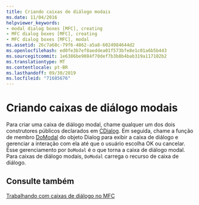 ```yaml
---
title: Criando caixas de diálogo modais
ms.date: 11/04/2016
helpviewer_keywords:
- modal dialog boxes [MFC], creating
- MFC dialog boxes [MFC], creating
- MFC dialog boxes [MFC], modal
ms.assetid: 26c7a68c-79f6-4862-a5a8-6024984644d2
ms.openlocfilehash: ed0fe3b7ef8aeddea01f573bfe8e1c01a6b5b443
ms.sourcegitcommit: 1e6386be9084f70def7b3b8b4bab319a117102b2
ms.translationtype: MT
ms.contentlocale: pt-BR
ms.lasthandoff: 09/30/2019
ms.locfileid: "71685676"
---
```

# <a name="creating-modal-dialog-boxes"></a>Criando caixas de diálogo modais

Para criar uma caixa de diálogo modal, chame qualquer um dos dois construtores públicos declarados em [CDialog](../mfc/reference/cdialog-class.md). Em seguida, chame a função de membro [DoModal](../mfc/reference/cdialog-class.md#domodal) do objeto Dialog para exibir a caixa de diálogo e gerenciar a interação com ela até que o usuário escolha OK ou cancelar. Esse gerenciamento por `DoModal` é o que torna a caixa de diálogo modal. Para caixas de diálogo modais, `DoModal` carrega o recurso de caixa de diálogo.

## <a name="see-also"></a>Consulte também

[Trabalhando com caixas de diálogo no MFC](../mfc/life-cycle-of-a-dialog-box.md)
